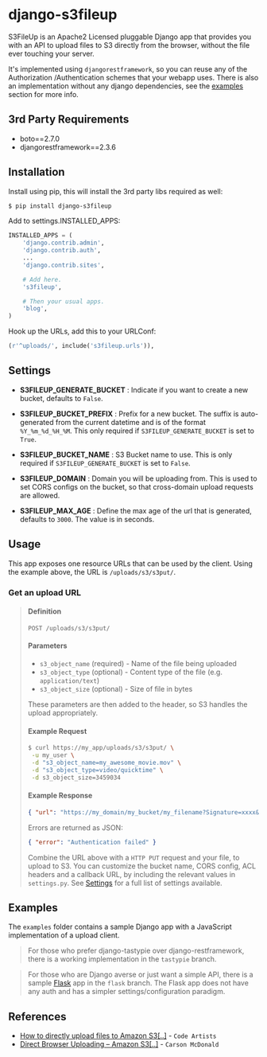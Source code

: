 django-s3fileup
===============

S3FileUp is an Apache2 Licensed pluggable Django app that provides you with an
API to upload files to S3 directly from the browser, without the file ever
touching your server.

It's implemented using ``djangorestframework``, so you can reuse any of the Authorization
/Authentication schemes that your webapp uses. There is also an implementation
without any django dependencies, see the [examples](#examples) section for more
info.

3rd Party Requirements
----------------------

* boto==2.7.0
* djangorestframework==2.3.6

Installation
------------

Install using pip, this will install the 3rd party libs required as well:
```bash
$ pip install django-s3fileup
```
Add to settings.INSTALLED_APPS:
```python
INSTALLED_APPS = (
    'django.contrib.admin',
    'django.contrib.auth',
    ...
    'django.contrib.sites',

    # Add here.
    's3fileup',

    # Then your usual apps.
    'blog',
)
```
Hook up the URLs, add this to your URLConf:
```python
(r'^uploads/', include('s3fileup.urls')),
```

Settings
--------

* **S3FILEUP_GENERATE_BUCKET** : Indicate if you want to create a new bucket,
  defaults to ``False``.

* **S3FILEUP_BUCKET_PREFIX** : Prefix for a new bucket. The suffix is auto-generated
  from the current datetime and is of the format ``%Y_%m_%d_%H_%M``. This only
  required if ``S3FILEUP_GENERATE_BUCKET`` is set to ``True``.

* **S3FILEUP_BUCKET_NAME** : S3 Bucket name to use. This is only required if ``S3FILEUP_GENERATE_BUCKET``
  is set to ``False``.

* **S3FILEUP_DOMAIN** : Domain you will be uploading from. This is used to set CORS
  configs on the bucket, so that cross-domain upload requests are allowed.

* **S3FILEUP_MAX_AGE** : Define the max age of the url that is generated,
  defaults to ``3000``. The value is in seconds.

Usage
-----

This app exposes one resource URLs that can be used by the client. Using the example
above, the URL is ``/uploads/s3/s3put/``.

### Get an upload URL

>#### Definition
>``POST /uploads/s3/s3put/``
>
>#### Parameters
>* ``s3_object_name`` (required) - Name of the file being uploaded
>* ``s3_object_type`` (optional) - Content type of the file (e.g. ``application/text``)
>* ``s3_object_size`` (optional) - Size of file in bytes
>
>These parameters are then added to the header, so S3 handles the upload appropriately.
>
>#### Example Request
>```bash
>$ curl https://my_app/uploads/s3/s3put/ \
>  -u my_user \
>  -d "s3_object_name=my_awesome_movie.mov" \
>  -d "s3_object_type=video/quicktime" \
>  -d s3_object_size=3459034
>```
>
>#### Example Response
>```json
>{ "url": "https://my_domain/my_bucket/my_filename?Signature=xxxx&Expires=xxxx&AWSAccessKeyId=xxxx&x-amz-acl=xxxx" }
>```
>Errors are returned as JSON:
>```json
>{ "error": "Authentication failed" }
>```
>
>Combine the URL above with a ``HTTP PUT`` request and your file, to upload to S3.
>You can customize the bucket name, CORS config, ACL headers and a callback URL, by including
>the relevant values in ``settings.py``. See [Settings](#settings) for a full list of settings
>available.


Examples
--------
The ``examples`` folder contains a sample Django app with a JavaScript implementation
of a upload client.

>For those who prefer django-tastypie over django-restframework, there is a
working implementation in the ``tastypie`` branch.

>For those who are Django averse or just want a simple API, there is a sample
[Flask](http://flask.pocoo.org) app in the ``flask`` branch. The Flask app does
not have any auth and has a simpler settings/configuration paradigm.

References
----------
* [How to directly upload files to Amazon S3[..]](http://codeartists.com/post/36892733572/how-to-directly-upload-files-to-amazon-s3-from-your) - ``Code Artists``
* [Direct Browser Uploading – Amazon S3[..]](http://www.ioncannon.net/programming/1539/direct-browser-uploading-amazon-s3-cors-fileapi-xhr2-and-signed-puts/) - ``Carson McDonald``

